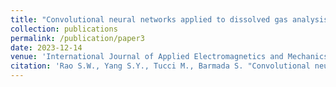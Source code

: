 ```yaml
---
title: "Convolutional neural networks applied to dissolved gas analysis for power transformers condition monitoring"
collection: publications
permalink: /publication/paper3
date: 2023-12-14
venue: 'International Journal of Applied Electromagnetics and Mechanics'
citation: 'Rao S.W., Yang S.Y., Tucci M., Barmada S. "Convolutional neural networks applied to dissolved gas analysis for power transformers condition monitoring", International Journal of Applied Electromagnetics and Mechanics, 1-17, doi:10.3233/JAE-230011'
---
```


